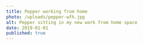 ```yaml
---
title: Pepper working from home
photo: /uploads/pepper-wfh.jpg
alt: Pepper sitting in my new work from home space
date: 2019-01-01
published: true
---
```

